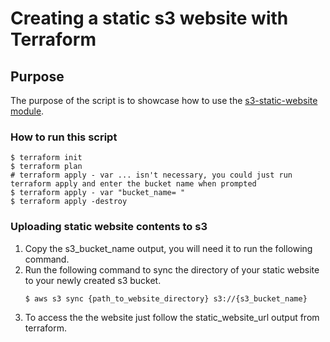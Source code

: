 # Creating a static s3 website with Terraform

## Purpose

The purpose of the script is to showcase how to use the [s3-static-website module](../../modules/s3-static-website). 


### How to run this script
```
$ terraform init
$ terraform plan
# terraform apply - var ... isn't necessary, you could just run terraform apply and enter the bucket name when prompted
$ terraform apply - var "bucket_name= "
$ terraform apply -destroy
```

### Uploading static website contents to s3

1. Copy the s3_bucket_name output, you will need it to run the following command. 
2. Run the following command to sync the directory of your static website to your newly created s3 bucket. 
    ```
    $ aws s3 sync {path_to_website_directory} s3://{s3_bucket_name}
    ```
3. To access the the website just follow the static_website_url output from terraform. 